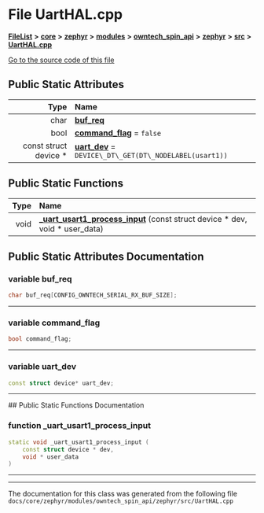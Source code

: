 

# File UartHAL.cpp



[**FileList**](files.md) **>** [**core**](dir_771164b9325b04f1442f7a3ffa8ecb89.md) **>** [**zephyr**](dir_09002e7ce91f09aeb040dfd1861a47f4.md) **>** [**modules**](dir_6d0fb8ab814c517e7f155fb837e32f72.md) **>** [**owntech\_spin\_api**](dir_87330bcbf7fe698536ea5946c1b90585.md) **>** [**zephyr**](dir_83abe2f3de580445b50d57f614c989e1.md) **>** [**src**](dir_b0a9bfd1c37d418dc07d30cb79a776da.md) **>** [**UartHAL.cpp**](UartHAL_8cpp.md)

[Go to the source code of this file](UartHAL_8cpp_source.md)


























## Public Static Attributes

| Type | Name |
| ---: | :--- |
|  char | [**buf\_req**](#variable-buf_req)  <br> |
|  bool | [**command\_flag**](#variable-command_flag)   = `false`<br> |
|  const struct device \* | [**uart\_dev**](#variable-uart_dev)   = `DEVICE\_DT\_GET(DT\_NODELABEL(usart1))`<br> |
















## Public Static Functions

| Type | Name |
| ---: | :--- |
|  void | [**\_uart\_usart1\_process\_input**](#function-_uart_usart1_process_input) (const struct device \* dev, void \* user\_data) <br> |


























## Public Static Attributes Documentation




### variable buf\_req 

```C++
char buf_req[CONFIG_OWNTECH_SERIAL_RX_BUF_SIZE];
```




<hr>



### variable command\_flag 

```C++
bool command_flag;
```




<hr>



### variable uart\_dev 

```C++
const struct device* uart_dev;
```




<hr>
## Public Static Functions Documentation




### function \_uart\_usart1\_process\_input 

```C++
static void _uart_usart1_process_input (
    const struct device * dev,
    void * user_data
) 
```




<hr>

------------------------------
The documentation for this class was generated from the following file `docs/core/zephyr/modules/owntech_spin_api/zephyr/src/UartHAL.cpp`

